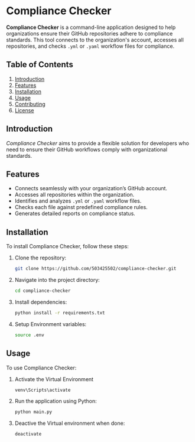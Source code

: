 # Compliance Checker

**Compliance Checker** is a command-line application designed to help organizations ensure their GitHub repositories adhere to compliance standards. This tool connects to the organization's account, accesses all repositories, and checks `.yml` or `.yaml` workflow files for compliance.

## **Table of Contents**
1. [Introduction](#introduction)
2. [Features](#features)
3. [Installation](#installation)
4. [Usage](#usage)
5. [Contributing](#contributing)
6. [License](#license)

## **Introduction**

*Compliance Checker* aims to provide a flexible solution for developers who need to ensure their GitHub workflows comply with organizational standards.

## **Features**
- Connects seamlessly with your organization’s GitHub account.
- Accesses all repositories within the organization.
- Identifies and analyzes `.yml` or `.yaml` workflow files.
- Checks each file against predefined compliance rules.
- Generates detailed reports on compliance status.

## **Installation**
To install Compliance Checker, follow these steps:

1. Clone the repository:
    ```bash
    git clone https://github.com/503425502/compliance-checker.git
    ```
2. Navigate into the project directory:
    ```bash
    cd compliance-checker
    ```
3. Install dependencies:
    ```bash
    python install -r requirements.txt 
    ```

4. Setup Environment variables:
    ```bash
    source .env
    ```

## **Usage**
To use Compliance Checker:

1. Activate the Virtual Environment
    ```bash
    venv\Scripts\activate
    ```

2. Run the application using Python:
   ```bash
   python main.py
   ```
3. Deactive the Virtual environment when done:
    ```bash
    deactivate
    ```